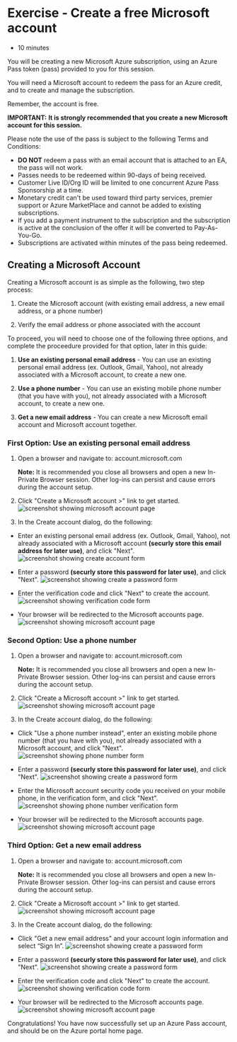 # Exercise - Create a free Microsoft account

* 10 minutes

You will be creating a new Microsoft Azure subscription, using an Azure Pass token (pass) provided to you for this session.

You will need a Microsoft account to redeem the pass for an Azure credit, and to create and manage the subscription.

Remember, the account is free.

**IMPORTANT:**
**It is strongly recommended that you create a new Microsoft account for this session.**

Please note the use of the pass is subject to the following Terms and Conditions:

* **DO NOT** redeem a pass with an email account that is attached to an EA, the pass will not work.
* Passes needs to be redeemed within 90-days of being received.
* Customer Live ID/Org ID will be limited to one concurrent Azure Pass Sponsorship at a time.
* Monetary credit can't be used toward third party services, premier support or Azure MarketPlace and cannot be added to existing subscriptions.
* If you add a payment instrument to the subscription and the subscription is active at the conclusion of the offer it will be converted to Pay-As-You-Go.
* Subscriptions are activated within minutes of the pass being redeemed.

## Creating a Microsoft Account

Creating a Microsoft account is as simple as the following, two step process:

1. Create the Microsoft account (with existing email address, a new email address, or a phone number)

2. Verify the email address or phone associated with the account

To proceed, you will need to choose one of the following three options, and complete the proceedure provided for that option, later in this guide:

1. **Use an existing personal email address** - You can use an existing personal email address (ex. Outlook, Gmail, Yahoo), not already associated with a Microsoft account, to create a new one.

2. **Use a phone number** - You can use an existing mobile phone number (that you have with you), not already associated with a Microsoft account, to create a new one.

3. **Get a new email address** - You can create a new Microsoft email account and Microsoft account together.

### First Option: Use an existing personal email address

1. Open a browser and navigate to: account.microsoft.com

    **Note:** It is recommended you close all browsers and open a new In-Private Browser session. Other log-ins can persist and cause errors during the account setup.

2. Click "Create a Microsoft account >" link to get started.
![screenshot showing microsoft account page](images/msaccount1.png)

3. In the Create account dialog, do the following:

* Enter an existing personal email address (ex. Outlook, Gmail, Yahoo), not already associated with a Microsoft account **(securly store this email address for later use)**, and click "Next".
![screenshot showing create account form](images/msaccount2.png)

* Enter a password **(securly store this password for later use)**, and click "Next".
![screenshot showing create a password form](images/msaccount3.png)

* Enter the verification code and click "Next" to create the account.
![screenshot showing verification code form](images/msaccount4.png)

* Your browser will be redirected to the Microsoft accounts page.
![screenshot showing microsoft account page](images/msaccount5.png)

### Second Option: Use a phone number

1. Open a browser and navigate to: account.microsoft.com

    **Note:** It is recommended you close all browsers and open a new In-Private Browser session. Other log-ins can persist and cause errors during the account setup.

2. Click "Create a Microsoft account >" link to get started.
![screenshot showing microsoft account page](images/msaccount1.png)

3. In the Create account dialog, do the following:

* Click "Use a phone number instead", enter an existing mobile phone number (that you have with you), not already associated with a Microsoft account, and click "Next".
![screenshot showing phone number form](images/msaccount6.png)

* Enter a password **(securly store this password for later use)**, and click "Next".
![screenshot showing create a password form](images/msaccount7.png)

* Enter the Microsoft account security code you received on your mobile phone, in the verification form, and click "Next".
![screenshot showing phone number verification form](images/msaccount8.png)

* Your browser will be redirected to the Microsoft accounts page.
![screenshot showing microsoft account page](images/msaccount5.png)

### Third Option: Get a new email address

1. Open a browser and navigate to: account.microsoft.com

    **Note:** It is recommended you close all browsers and open a new In-Private Browser session. Other log-ins can persist and cause errors during the account setup.

2. Click "Create a Microsoft account >" link to get started.
![screenshot showing microsoft account page](images/msaccount1.png)

3. In the Create account dialog, do the following:

* Click "Get a new email address" and your account login information and select “Sign In”.
![screenshot showing create a password form](images/msaccount9.png)

* Enter a password **(securly store this password for later use)**, and click "Next".
![screenshot showing create a password form](images/msaccount3.png)

* Enter the verification code and click "Next" to create the account.
![screenshot showing verification code form](images/msaccount4.png)

* Your browser will be redirected to the Microsoft accounts page.
![screenshot showing microsoft account page](images/msaccount5.png)

Congratulations! You have now successfully set up an Azure Pass account, and should be on the Azure portal home page.
